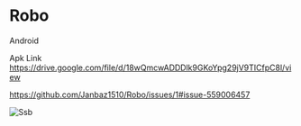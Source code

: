 # Robo
Android

Apk Link
https://drive.google.com/file/d/18wQmcwADDDlk9GKoYpg29jV9TICfpC8l/view


https://github.com/Janbaz1510/Robo/issues/1#issue-559006457

![Ssb](https://user-images.githubusercontent.com/58048829/73647960-68929480-4631-11ea-8446-62f8807dd858.png)
